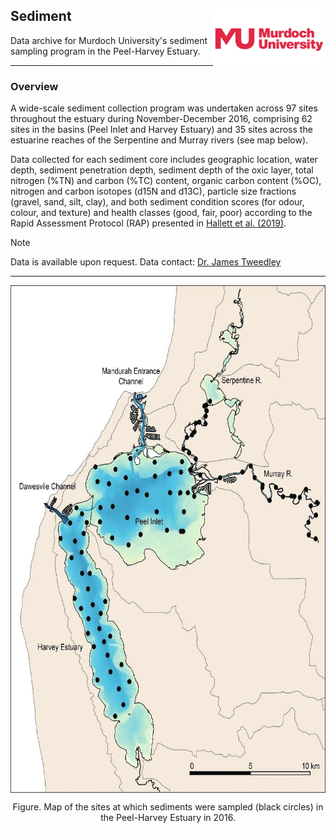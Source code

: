 ## Sediment <img src="https://github.com/AquaticEcoDynamics/Peel_ARC/blob/master/Images/Logos/murdoch-new.png" width="180" height="100" align="right">

Data archive for Murdoch University's sediment sampling program in the Peel-Harvey Estuary.

---
### Overview

A wide-scale sediment collection program was undertaken across 97 sites throughout the estuary during November-December 2016, comprising 62 sites in the basins
 (Peel Inlet and Harvey Estuary) and 35 sites across the estuarine reaches of the Serpentine and Murray rivers (see map below).
 
Data collected for each sediment core includes geographic location, water depth, sediment penetration depth, sediment depth of the oxic layer, total nitrogen (%TN) 
and carbon (%TC) content, organic carbon content (%OC), nitrogen and carbon isotopes (d15N and d13C), particle size fractions (gravel, sand, silt, clay), 
and both sediment condition scores (for odour, colour, and texture) and health classes (good, fair, poor) according to the Rapid Assessment Protocol (RAP) 
presented in [Hallett et al. (2019)](https://doi.org/10.1039/C9EM00141G).

> [!NOTE]
> Data is available upon request. Data contact: [Dr. James Tweedley](mailto:j.tweedley@murdoch.edu.au)

---

<p align="center">
  <kbd>
    <img src="https://github.com/AquaticEcoDynamics/Peel_ARC/blob/master/Images/sed2.jpg" width="645" height="812.25" align="center">
  </kbd>
</p>

<p style="text-align: center;">Figure. Map of the sites at which sediments were sampled (black circles) in the Peel-Harvey Estuary in 2016.</p>


<!--
<img src="https://github.com/AquaticEcoDynamics/Peel_ARC/blob/master/Images/sed1.jpg">

-->

